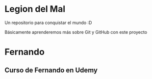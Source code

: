 # Legion del Mal
Un repositorio para conquistar el mundo :D

Básicamente aprenderemos más sobre Git y GitHub con este proyecto


# Fernando


## Curso de Fernando en Udemy
